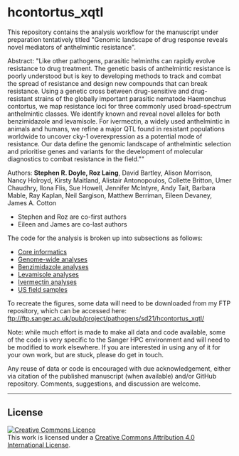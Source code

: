 # hcontortus_xqtl

This repository contains the analysis workflow for the manuscript under preparation
tentatively titled "Genomic landscape of drug response reveals novel mediators of anthelmintic resistance".

Abstract:
"Like other pathogens, parasitic helminths can rapidly evolve resistance to drug treatment. The genetic basis of anthelmintic resistance is poorly understood but is key to developing methods to track and combat the spread of resistance and design new compounds that can break resistance. Using a genetic cross between drug-sensitive and drug-resistant strains of the globally important parasitic nematode Haemonchus contortus, we map resistance loci for three commonly used broad-spectrum anthelmintic classes. We identify known and reveal novel alleles for both benzimidazole and levamisole. For ivermectin, a widely used anthelmintic in animals and humans, we refine a major QTL found in resistant populations worldwide to uncover cky-1 overexpression as a potential mode of resistance. Our data define the genomic landscape of anthelmintic selection and prioritise genes and variants for the development of molecular diagnostics to combat resistance in the field.""

Authors:
**Stephen R. Doyle, Roz Laing**, David Bartley, Alison Morrison, Nancy Holroyd, Kirsty Maitland, Alistair Antonopoulos, Collette Britton, Umer Chaudhry, Ilona Flis, Sue Howell, Jennifer McIntyre, Andy Tait, Barbara Mable, Ray Kaplan, Neil Sargison, Matthew Berriman, Eileen Devaney, James A. Cotton
- Stephen and Roz are co-first authors
- Eileen and James are co-last authors


The code for the analysis is broken up into subsections as follows:  
- [Core informatics](https://github.com/stephenrdoyle/hcontortus_xqtl/blob/master/03_code/hcontortus_xqtl.workbook.mapping_variants.md)
- [Genome-wide analyses](https://github.com/stephenrdoyle/hcontortus_xqtl/blob/master/03_code/hcontortus_xqtl.workbook.genomewideplots.md)  
- [Benzimidazole analyses](https://github.com/stephenrdoyle/hcontortus_xqtl/blob/master/03_code/hcontortus_xqtl.workbook.benzimidazole.md)  
- [Levamisole analyses](https://github.com/stephenrdoyle/hcontortus_xqtl/blob/master/03_code/hcontortus_xqtl.workbook.levamisole.md)  
- [Ivermectin analyses](https://github.com/stephenrdoyle/hcontortus_xqtl/blob/master/03_code/hcontortus_xqtl.workbook.ivermectin.md)  
- [US field samples](https://github.com/stephenrdoyle/hcontortus_xqtl/blob/master/03_code/hcontortus_xqtl.workbook.US_field_genomewide.md)  

To recreate the figures, some data will need to be downloaded from my FTP repository, which can be accessed here: ftp://ftp.sanger.ac.uk/pub/project/pathogens/sd21/hcontortus_xqtl/

Note: while much effort is made to make all data and code available, some of the code is very specific to the Sanger HPC environment and will need to be modified to work elsewhere. If you are interested in using any of it for your own work, but are stuck, please do get in touch.

Any reuse of data or code is encouraged with due acknowledgement, either via citation of the published manuscript (when available) and/or GitHub repository. Comments, suggestions, and discussion are welcome.

******
## License
<a rel="license" href="http://creativecommons.org/licenses/by/4.0/"><img alt="Creative Commons Licence" style="border-width:0" src="https://i.creativecommons.org/l/by/4.0/88x31.png" /></a><br />This work is licensed under a <a rel="license" href="http://creativecommons.org/licenses/by/4.0/">Creative Commons Attribution 4.0 International License</a>.
